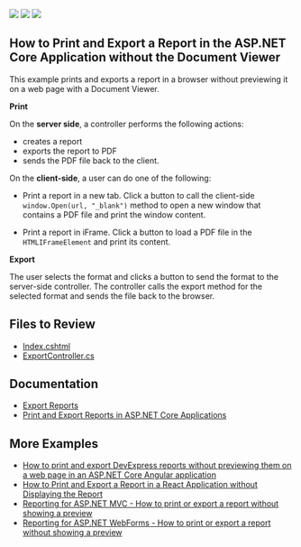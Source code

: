 <!-- default badges list -->
![](https://img.shields.io/endpoint?url=https://codecentral.devexpress.com/api/v1/VersionRange/343264953/2023.2)
[![](https://img.shields.io/badge/Open_in_DevExpress_Support_Center-FF7200?style=flat-square&logo=DevExpress&logoColor=white)](https://supportcenter.devexpress.com/ticket/details/T977689)
[![](https://img.shields.io/badge/📖_How_to_use_DevExpress_Examples-e9f6fc?style=flat-square)](https://docs.devexpress.com/GeneralInformation/403183)
<!-- default badges end -->
## How to Print and Export a Report in the  ASP.NET Core Application without the Document Viewer

This example prints and exports a report in a browser without previewing it on a web page with a Document Viewer.

**Print**

On the **server side**, a controller performs the following actions:
- creates a report
- exports the report to PDF
- sends the PDF file back to the client.

On the **client-side**, a user can do one of the following:

* Print a report in a new tab.
Click a button to call the client-side `window.Open(url, "_blank")` method to open a new window that contains a PDF file and print the window content.

* Print a report in iFrame. 
Click a button to load a PDF file in the `HTMLIFrameElement` and print its content.

**Export**

The user selects the format and clicks a button to send the format to the server-side controller. The controller calls the export method for the selected format and sends the file back to the browser.

## Files to Review

- [Index.cshtml](./Views/Home/Index.cshtml)
- [ExportController.cs](./Controllers/ExportController.cs)

## Documentation

- [Export Reports](https://docs.devexpress.com/XtraReports/1302/detailed-guide-to-devexpress-reporting/store-and-distribute-reports/export-reports)
- [Print and Export Reports in ASP.NET Core Applications](https://docs.devexpress.com/XtraReports/401841/web-reporting/asp-net-core-reporting/print-and-export-reports-in-asp-net-core-applications)

## More Examples

- [How to print and export DevExpress reports without previewing them on a web page in an ASP.NET Core Angular application](https://github.com/DevExpress-Examples/Reporting-Angular-Print-Without-Preview)
- [How to Print and Export a Report in a React Application without Displaying the Report](https://github.com/DevExpress-Examples/Reporting-React-Print-Without-Preview)
- [Reporting for ASP.NET MVC - How to print or export a report without showing a preview](https://github.com/DevExpress-Examples/reporting-print-export-report-without-showing-a-preview)
- [Reporting for ASP.NET WebForms - How to print or export a report without showing a preview](https://github.com/DevExpress-Examples/reporting-webforms-print-export-report-without-showing-a-preview)
